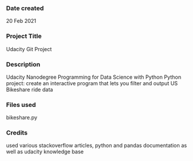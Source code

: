 ### Date created
20 Feb 2021

### Project Title

Udacity Git Project

### Description
Udacity Nanodegree Programming for Data Science with Python
Python project: create an interactive program that lets you filter and output US Bikeshare ride data

### Files used
bikeshare.py

### Credits
used various stackoverflow articles, python and pandas documentation as well as udacity knowledge base


